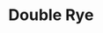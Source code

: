 ---
layout: recipe
title: Double Rye
category: North American
subcategory: Rye
aged: NAS
abv: 46
distillery: High West
distillery-location: Utah, USA
nose: 
palate: 
finish: 
tag:
    - rye
    - whiskey
---